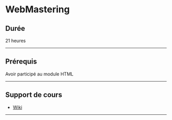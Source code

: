 # WebMastering

## Durée

21 heures

___

## Prérequis

Avoir participé au module HTML

___

## Support de cours

* [Wiki](https://github.com/seeren-training/WebMastering/wiki)

___
